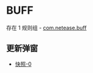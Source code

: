 # BUFF

存在 1 规则组 - [com.netease.buff](/src/apps/com.netease.buff.ts)

## 更新弹窗

- [快照-0](https://i.gkd.li/import/13310265)
